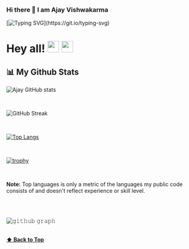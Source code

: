 ### Hi there 👋 I am Ajay Vishwakarma

[![Typing SVG](https://readme-typing-svg.herokuapp.com?font=Architects+Daughter&color=22EBF7&size=15&center=false&lines=hey!+its+Ajay+Vishwakarma;Mastering+Full+stack+web+development+in+MasterWorks...)](https://git.io/typing-svg)

# Hey all! <img src= "https://media2.giphy.com/media/Lm5hxmmI6ucOQGfjKj/giphy.gif?cid=6c09b952o9xti0m387z597k2xqipch3qmqjydym98oef87ve&rid=giphy.gif&ct=s" width= "30" height= "30"> <img src= "https://media.tenor.com/images/2adfe94e69139f3e22623b61d375a7a7/tenor.gif" width= "30" height= "30">


## 📊 My Github Stats

![Ajay GitHub stats](https://github-readme-stats.vercel.app/api?username=Ajay-MasterWorks&show_icons=true&theme=radical) 

</br>


![GitHub Streak](https://github-readme-streak-stats.herokuapp.com/?user=Ajay-MasterWorks&theme=radical) 

</br>

[![Top Langs](https://github-readme-stats.vercel.app/api/top-langs/?username=Ajay-MasterWorks&layout=compact&text_color=daf7dc&bg_color=151515)](https://github.com/Ajay-MasterWorks/github-readme-stats)

</br>

[![trophy](https://github-profile-trophy.vercel.app/?username=Ajay-MasterWorks&theme=onedark)](https://github.com/ryo-ma/github-profile-trophy)

</br>


<b>Note:</b> Top languages is only a metric of the languages my public code consists of and doesn't reflect experience or skill level.


<br/>
<br/>

![𝚐𝚒𝚝𝚑𝚞𝚋 𝚐𝚛𝚊𝚙𝚑](https://activity-graph.herokuapp.com/graph?username=Ajay-MasterWorks&theme=gruvbox&hide_border=true&area=true)
<br/>
<br/>



</p>

**[⬆ Back to Top](#Hi-there-👋-I-am-Ajay-Vishwakarma)**

<!---
Ajay-MasterWorks/Ajay-MasterWorks is a ✨ special ✨ repository because its `README.md` (this file) appears on your GitHub profile.
You can click the Preview link to take a look at your changes.
--->
